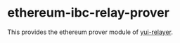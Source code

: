 # ethereum-ibc-relay-prover

This provides the ethereum prover module of [yui-relayer](https://github.com/hyperledger-labs/yui-relayer).
